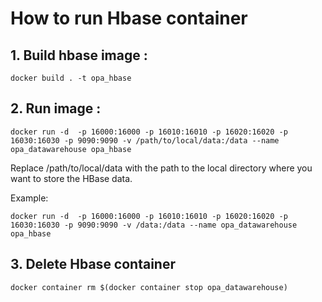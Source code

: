 # How to run Hbase container
## 1. **Build hbase image :**
<p><code>docker build . -t opa_hbase</code></p>

## 2. **Run image :**

<p><code>docker run -d  -p 16000:16000 -p 16010:16010 -p 16020:16020 -p 16030:16030 -p 9090:9090 -v /path/to/local/data:/data --name opa_datawarehouse opa_hbase</code></p>
Replace /path/to/local/data with the path to the local directory where you want to store the HBase data.

Example: 
<p><code>docker run -d  -p 16000:16000 -p 16010:16010 -p 16020:16020 -p 16030:16030 -p 9090:9090 -v /data:/data --name opa_datawarehouse opa_hbase</code></p>

## 3. Delete Hbase container
<p><code>docker container rm $(docker container stop opa_datawarehouse)</code></p>